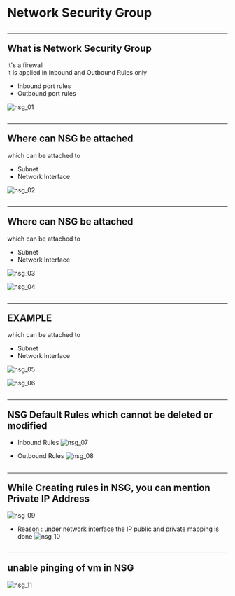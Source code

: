 # Network Security Group

## <hr/>What is Network Security Group
it's a firewall<br>
it is applied in Inbound and Outbound Rules only<br>
- Inbound port rules<br>
- Outbound port rules<br>

![nsg_01](images/network_security_group/nsg_01.PNG)

## <hr/>Where can NSG be attached

which can be attached to<br>
- Subnet<br>
- Network Interface<br>

![nsg_02](images/network_security_group/nsg_02.PNG)


## <hr/>Where can NSG be attached

which can be attached to<br>
- Subnet<br>
- Network Interface<br>

![nsg_03](images/network_security_group/nsg_03.PNG)

![nsg_04](images/network_security_group/nsg_04.PNG)

## <hr/>EXAMPLE

which can be attached to<br>
- Subnet<br>
- Network Interface<br>

![nsg_05](images/network_security_group/nsg_05.PNG)

![nsg_06](images/network_security_group/nsg_06.PNG)

## <hr/>NSG Default Rules which cannot be deleted or modified 

- Inbound Rules
![nsg_07](images/network_security_group/nsg_07.PNG)

- Outbound Rules
![nsg_08](images/network_security_group/nsg_08.PNG)

## <hr/>While Creating rules in NSG, you can mention Private IP Address 

![nsg_09](images/network_security_group/nsg_09.PNG)

- Reason : under network interface the IP public and private mapping is done 
![nsg_10](images/network_security_group/nsg_10.PNG)

## <hr/>unable pinging of vm in NSG
![nsg_11](images/network_security_group/nsg_11.PNG)


